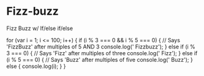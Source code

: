 # Fizz-buzz
Fizz Buzz w/ If/else if/else

for (var i = 1; i <= 100; i++) {
  if (i % 3 === 0 && i % 5 === 0) {
    // Says 'FizzBuzz' after multiples of 5 AND 3
      console.log(' Fizzbuzz');
  } else if (i % 3 === 0) {
    // Says 'Fizz' after multiples of three
    console.log(' Fizz');
  } else if (i % 5 === 0) {
    // Says 'Buzz' after multiples of five
    console.log(' Buzz');
  } else {
    console.log(i);
  }
}
